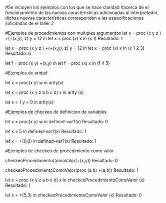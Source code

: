 #Se incluyen los ejemplos con los que se hace claridad hacerca de el funcionamiento de las nuevas caracteristicas adicionadas al interpretador, dichas nuevas caracteristicas corresponden a las especificaciones solicitadas de el taller 2


#Ejemplos de procedimientos con multiples argumentos 
let
x = proc (x y z ) +(+(x,y), z)
y = 12
in
let
x = proc (x) x
in
(x 1)
Resultado: 1

let
x = proc (x y z ) +(+(x,y), z)
y = 12
in
let
x = proc (x) x
in
(x 1 2 3)
Resultado: 6

let 
f = proc (x y) +(x,y) 
in 
let f = proc (x) x 
in (f 4 5)


#Ejemplos de aridad


let x = proc(x y) w in arity(x)

let x = proc (x y z a b c d) x in arity (x)

let x = 1 y = 0 in arity(x)

#Ejemplos de checkeo de definicion de variables

let x = proc(x y) w in defined-var?(x)
Resultado: 0

let x = 5 in defined-var?(x)
Resultado: 1

let x = +(0,0) in defined-var?(x)
Resultado: 1

#Ejemplos de checkeo de procedimiento como valor 


checkeoProcedimientoComoValor(+(x,y))
Resultado: 0

checkeoProcedimientoComoValor(proc (a b) +(a,b))
Resultado: 1

let x = proc (x y z a b c d) x in checkeoProcedimientoComoValor (x)
Resultado: 1

let x = +(5,3) in checkeoProcedimientoComoValor (x)
Resultado: 0
